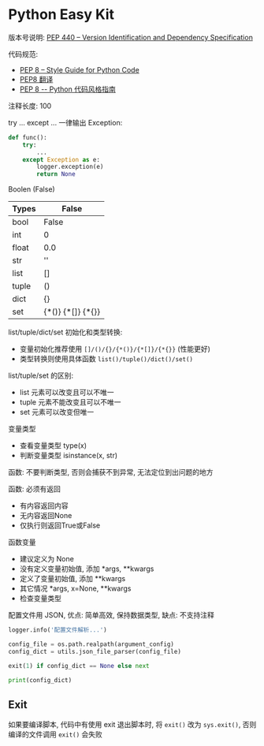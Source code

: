 # Python Easy Kit

版本号说明: [PEP 440 – Version Identification and Dependency Specification](https://peps.python.org/pep-0440/)

代码规范:

- [PEP 8 – Style Guide for Python Code](https://peps.python.org/pep-0008/)
- [PEP8 翻译](https://www.jianshu.com/p/78d76f85bd82)
- [PEP 8 -- Python 代码风格指南](https://github.com/kernellmd/Knowledge/blob/master/Translation/PEP%208%20%E4%B8%AD%E6%96%87%E7%BF%BB%E8%AF%91.md)

注释长度: 100

try ... except ... 一律输出 Exception:

```py
def func():
    try:
        ...
    except Exception as e:
        logger.exception(e)
        return None
```

Boolen (False)

| Types | False |
| ---   | ---   |
| bool  | False |
| int   | 0     |
| float | 0.0   |
| str   | ''    |
| list  | []    |
| tuple | ()    |
| dict  | {}    |
| set   | {\*()} {\*[]} {\*{}} |

list/tuple/dict/set 初始化和类型转换:

- 变量初始化推荐使用 `[]/()/{}/{*()}/{*[]}/{*{}}` (性能更好)
- 类型转换则使用具体函数 `list()/tuple()/dict()/set()`

list/tuple/set 的区别:

- list 元素可以改变且可以不唯一
- tuple 元素不能改变且可以不唯一
- set 元素可以改变但唯一

变量类型

- 查看变量类型 type(x)
- 判断变量类型 isinstance(x, str)

函数: 不要判断类型, 否则会捕获不到异常, 无法定位到出问题的地方

函数: 必须有返回

- 有内容返回内容
- 无内容返回None
- 仅执行则返回True或False

函数变量

- 建议定义为 None
- 没有定义变量初始值, 添加 *args, **kwargs
- 定义了变量初始值, 添加 **kwargs
- 其它情况 *args, x=None, **kwargs
- 检查变量类型

配置文件用 JSON, 优点: 简单高效, 保持数据类型, 缺点: 不支持注释

```py
logger.info('配置文件解析...')

config_file = os.path.realpath(argument_config)
config_dict = utils.json_file_parser(config_file)

exit(1) if config_dict == None else next

print(config_dict)
```

## Exit

如果要编译脚本, 代码中有使用 exit 退出脚本时, 将 `exit()` 改为 `sys.exit()`, 否则编译的文件调用 `exit()` 会失败
